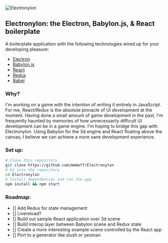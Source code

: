 ![Electronylon](/../master/assets/art/web/electronylon-icontext.png)

## Electronylon: the Electron, Babylon.js, & React boilerplate
A boilerplate  application with the following technologies wired up for your developing pleasure:
* [Electron](http://electron.atom.io/)
* [Babylon.js](http://www.babylonjs.com/)
* [React](https://facebook.github.io/react/)
* [Redux](http://redux.js.org/)
* [Babel](https://babeljs.io)

### Why?
I'm working on a game with the intention of writing it entirely in JavaScript. For me, React/Redux is the absolute pinnacle of UI development at the moment. Having done a small amount of game development in the past, I'm frequently haunted by memories of how unnecessarily difficult UI development can be in a game engine. I'm hoping to bridge this gap with Electronylon. Using Babylon for the 3d engine and React floating above the canvas, I believe we can achieve a more sane development experience.


### Set up:
```bash
# Clone this repository
git clone https://github.com/mmmeff/Electronylon
# Go into the repository
cd Electronylon
# Install dependencies and run the app
npm install && npm start
```

### Roadmap:
* [] Add Redux for state management
* [] Livereload?
* [] Build out sample React application over 3d scene
* [] Build interop layer between Babylon scene and Redux state
* [] Create a more interesting example scene controlled by the React app
* [] Port to a generator like slush or yeoman
